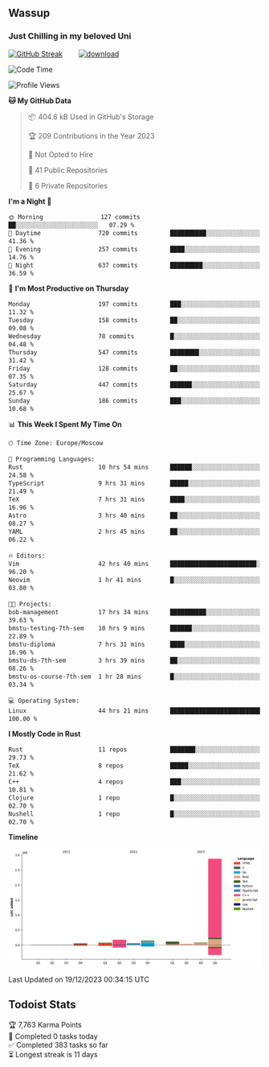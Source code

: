 ## Wassup 
### Just Chilling in my beloved Uni 

<!--
-->

[![GitHub Streak](http://github-readme-streak-stats.herokuapp.com?user=archeoss&theme=shades-of-purple&hide_border=true&date_format=j%20M%5B%20Y%5D)](https://git.io/streak-stats)&nbsp;&nbsp;&nbsp;&nbsp;&nbsp;&nbsp;&nbsp;&nbsp;[![download](https://user-images.githubusercontent.com/68448737/147796309-d8b65b1d-4dde-40d9-b03a-2b42aaa6cd43.jpeg)
](http://bmstu.ru/)

<!--START_SECTION:waka-->
![Code Time](http://img.shields.io/badge/Code%20Time-2%2C260%20hrs%2024%20mins-blue)

![Profile Views](http://img.shields.io/badge/Profile%20Views-1-blue)

**🐱 My GitHub Data** 

> 📦 404.6 kB Used in GitHub's Storage 
 > 
> 🏆 209 Contributions in the Year 2023
 > 
> 🚫 Not Opted to Hire
 > 
> 📜 41 Public Repositories 
 > 
> 🔑 6 Private Repositories 
 > 
**I'm a Night 🦉** 

```text
🌞 Morning                127 commits         ██░░░░░░░░░░░░░░░░░░░░░░░   07.29 % 
🌆 Daytime                720 commits         ██████████░░░░░░░░░░░░░░░   41.36 % 
🌃 Evening                257 commits         ████░░░░░░░░░░░░░░░░░░░░░   14.76 % 
🌙 Night                  637 commits         █████████░░░░░░░░░░░░░░░░   36.59 % 
```
📅 **I'm Most Productive on Thursday** 

```text
Monday                   197 commits         ███░░░░░░░░░░░░░░░░░░░░░░   11.32 % 
Tuesday                  158 commits         ██░░░░░░░░░░░░░░░░░░░░░░░   09.08 % 
Wednesday                78 commits          █░░░░░░░░░░░░░░░░░░░░░░░░   04.48 % 
Thursday                 547 commits         ████████░░░░░░░░░░░░░░░░░   31.42 % 
Friday                   128 commits         ██░░░░░░░░░░░░░░░░░░░░░░░   07.35 % 
Saturday                 447 commits         ██████░░░░░░░░░░░░░░░░░░░   25.67 % 
Sunday                   186 commits         ███░░░░░░░░░░░░░░░░░░░░░░   10.68 % 
```


📊 **This Week I Spent My Time On** 

```text
🕑︎ Time Zone: Europe/Moscow

💬 Programming Languages: 
Rust                     10 hrs 54 mins      ██████░░░░░░░░░░░░░░░░░░░   24.58 % 
TypeScript               9 hrs 31 mins       █████░░░░░░░░░░░░░░░░░░░░   21.49 % 
TeX                      7 hrs 31 mins       ████░░░░░░░░░░░░░░░░░░░░░   16.96 % 
Astro                    3 hrs 40 mins       ██░░░░░░░░░░░░░░░░░░░░░░░   08.27 % 
YAML                     2 hrs 45 mins       ██░░░░░░░░░░░░░░░░░░░░░░░   06.22 % 

🔥 Editors: 
Vim                      42 hrs 40 mins      ████████████████████████░   96.20 % 
Neovim                   1 hr 41 mins        █░░░░░░░░░░░░░░░░░░░░░░░░   03.80 % 

🐱‍💻 Projects: 
bob-management           17 hrs 34 mins      ██████████░░░░░░░░░░░░░░░   39.63 % 
bmstu-testing-7th-sem    10 hrs 9 mins       ██████░░░░░░░░░░░░░░░░░░░   22.89 % 
bmstu-diploma            7 hrs 31 mins       ████░░░░░░░░░░░░░░░░░░░░░   16.96 % 
bmstu-ds-7th-sem         3 hrs 39 mins       ██░░░░░░░░░░░░░░░░░░░░░░░   08.26 % 
bmstu-os-course-7th-sem  1 hr 28 mins        █░░░░░░░░░░░░░░░░░░░░░░░░   03.34 % 

💻 Operating System: 
Linux                    44 hrs 21 mins      █████████████████████████   100.00 % 
```

**I Mostly Code in Rust** 

```text
Rust                     11 repos            ███████░░░░░░░░░░░░░░░░░░   29.73 % 
TeX                      8 repos             █████░░░░░░░░░░░░░░░░░░░░   21.62 % 
C++                      4 repos             ███░░░░░░░░░░░░░░░░░░░░░░   10.81 % 
Clojure                  1 repo              █░░░░░░░░░░░░░░░░░░░░░░░░   02.70 % 
Nushell                  1 repo              █░░░░░░░░░░░░░░░░░░░░░░░░   02.70 % 
```



**Timeline**

![Lines of Code chart](https://raw.githubusercontent.com/archeoss/archeoss/master/assets/bar_graph.png)


 Last Updated on 19/12/2023 00:34:15 UTC
<!--END_SECTION:waka-->

## Todoist Stats

<!-- TODO-IST:START -->
🏆  7,763 Karma Points           
🌸  Completed 0 tasks today           
✅  Completed 383 tasks so far           
⏳  Longest streak is 11 days
<!-- TODO-IST:END -->
